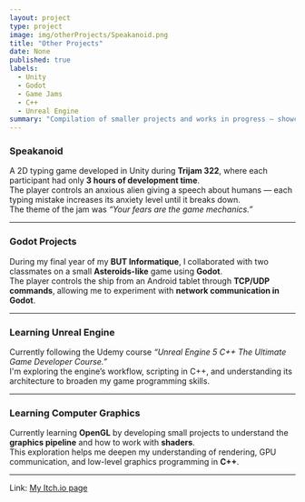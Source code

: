 ```yaml
---
layout: project
type: project
image: img/otherProjects/Speakanoid.png
title: "Other Projects"
date: None
published: true
labels:
  - Unity
  - Godot
  - Game Jams
  - C++
  - Unreal Engine
summary: "Compilation of smaller projects and works in progress — showcasing what I'm currently exploring and learning."
---
```


### **Speakanoid**
A 2D typing game developed in Unity during **Trijam 322**, where each participant had only **3 hours of development time**.  
The player controls an anxious alien giving a speech about humans — each typing mistake increases its anxiety level until it breaks down.  
The theme of the jam was *“Your fears are the game mechanics.”*

---

### **Godot Projects**
During my final year of my **BUT Informatique**, I collaborated with two classmates on a small **Asteroids-like** game using **Godot**.  
The player controls the ship from an Android tablet through **TCP/UDP commands**, allowing me to experiment with **network communication in Godot**.

---

### **Learning Unreal Engine**
Currently following the Udemy course *“Unreal Engine 5 C++ The Ultimate Game Developer Course.”*  
I'm exploring the engine’s workflow, scripting in C++, and understanding its architecture to broaden my game programming skills.

---

### **Learning Computer Graphics**
Currently learning **OpenGL** by developing small projects to understand the **graphics pipeline** and how to work with **shaders**.  
This exploration helps me deepen my understanding of rendering, GPU communication, and low-level graphics programming in **C++**.

---

Link: <a href="https://ceaura.itch.io/">My Itch.io page</a>


